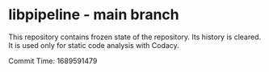# libpipeline - main branch

This repository contains frozen state of the repository.
Its history is cleared. It is used only for static code
analysis with Codacy.

Commit Time: 1689591479